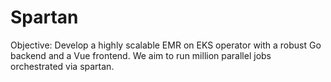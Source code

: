 # Spartan

Objective: Develop a highly scalable EMR on EKS operator with a robust Go backend and a Vue frontend. We aim to run million parallel jobs orchestrated via spartan.